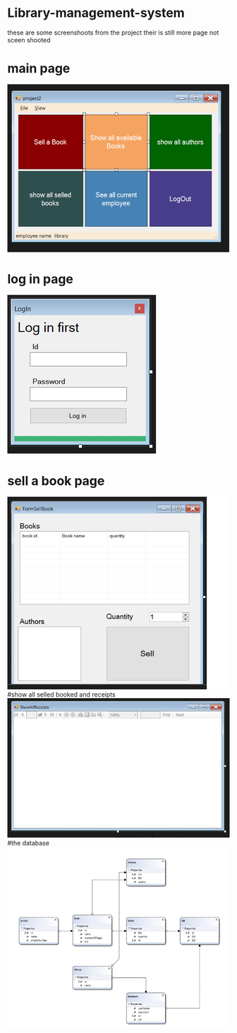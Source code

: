 # Library-management-system
these are some screenshoots from the project their is still more page not sceen shooted
# main page
![picture](LibraryProject2/screenshoots/mainPage.png)
# log in page
![picture](LibraryProject2/screenshoots/logIn.png)
# sell a book page
![picture](LibraryProject2/screenshoots/sellBooks.png)
#show all selled booked and receipts
![picture](LibraryProject2/screenshoots/showAllReceipts.png)
#the database
![picture](LibraryProject2/screenshoots/data.png)